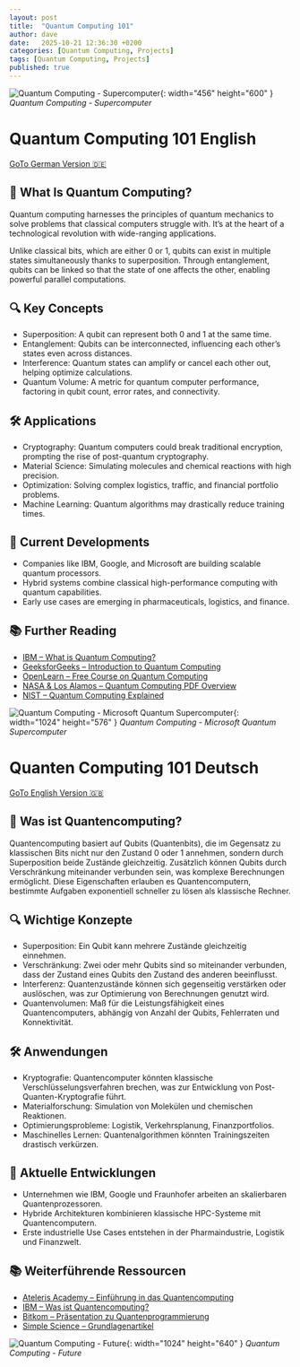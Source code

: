 ```yaml
---
layout: post
title:  "Quantum Computing 101"
author: dave
date:   2025-10-21 12:36:30 +0200
categories: [Quantum Computing, Projects]
tags: [Quantum Computing, Projects]
published: true
---
```


![Quantum Computing - Supercomputer](../../assets/img/projects/qc/Quantum-Computing-01_608x800.jpg){: width="456" height="600" }
_Quantum Computing - Supercomputer_

# Quantum Computing 101 English

[GoTo German Version 🇩🇪](#quanten-computing-101-deutsch)

## 🧠 What Is Quantum Computing?
Quantum computing harnesses the principles of quantum mechanics to solve problems that classical computers struggle with. It’s at the heart of a technological revolution with wide-ranging applications.

Unlike classical bits, which are either 0 or 1, qubits can exist in multiple states simultaneously thanks to superposition. Through entanglement, qubits can be linked so that the state of one affects the other, enabling powerful parallel computations.


## 🔍 Key Concepts
-  Superposition: A qubit can represent both 0 and 1 at the same time.
-  Entanglement: Qubits can be interconnected, influencing each other’s states even across distances.
-  Interference: Quantum states can amplify or cancel each other out, helping optimize calculations.
-  Quantum Volume: A metric for quantum computer performance, factoring in qubit count, error rates, and connectivity.


## 🛠️ Applications
- Cryptography: Quantum computers could break traditional encryption, prompting the rise of post-quantum cryptography.
- Material Science: Simulating molecules and chemical reactions with high precision.
- Optimization: Solving complex logistics, traffic, and financial portfolio problems.
- Machine Learning: Quantum algorithms may drastically reduce training times.

## 🧪 Current Developments
- Companies like IBM, Google, and Microsoft are building scalable quantum processors.
- Hybrid systems combine classical high-performance computing with quantum capabilities.
- Early use cases are emerging in pharmaceuticals, logistics, and finance.

## 📚 Further Reading
- [IBM – What is Quantum Computing?](https://www.ibm.com/think/topics/quantum-computing)
- [GeeksforGeeks – Introduction to Quantum Computing](https://www.geeksforgeeks.org/blogs/introduction-quantum-computing/)
- [OpenLearn – Free Course on Quantum Computing](https://www.open.edu/openlearn/science-maths-technology/introduction-quantum-computing)
- [NASA & Los Alamos – Quantum Computing PDF Overview](https://ntrs.nasa.gov/api/citations/20220016348/downloads/PakinRieffel_IntroToQC_SC22.pdf)
- [NIST – Quantum Computing Explained](https://www.nist.gov/quantum-information-science/quantum-computing-explained)

![Quantum Computing - Microsoft Quantum Supercomputer](../../assets/img/projects/qc/microsoft-quantum-computer-source-ms-quantum-100832328-orig.jpg){: width="1024" height="576" }
_Quantum Computing - Microsoft Quantum Supercomputer_


# Quanten Computing 101 Deutsch

[GoTo English Version 🇬🇧](#quantum-computing-101-english)

## 🧠 Was ist Quantencomputing?
Quantencomputing basiert auf Qubits (Quantenbits), die im Gegensatz zu klassischen Bits nicht nur den Zustand 0 oder 1 annehmen, sondern durch Superposition beide Zustände gleichzeitig. Zusätzlich können Qubits durch Verschränkung miteinander verbunden sein, was komplexe Berechnungen ermöglicht. Diese Eigenschaften erlauben es Quantencomputern, bestimmte Aufgaben exponentiell schneller zu lösen als klassische Rechner.

## 🔍 Wichtige Konzepte
- Superposition: Ein Qubit kann mehrere Zustände gleichzeitig einnehmen.
- Verschränkung: Zwei oder mehr Qubits sind so miteinander verbunden, dass der Zustand eines Qubits den Zustand des anderen beeinflusst.
- Interferenz: Quantenzustände können sich gegenseitig verstärken oder auslöschen, was zur Optimierung von Berechnungen genutzt wird.
- Quantenvolumen: Maß für die Leistungsfähigkeit eines Quantencomputers, abhängig von Anzahl der Qubits, Fehlerraten und Konnektivität.

## 🛠️ Anwendungen
- Kryptografie: Quantencomputer könnten klassische Verschlüsselungsverfahren brechen, was zur Entwicklung von Post-Quanten-Kryptografie führt.
- Materialforschung: Simulation von Molekülen und chemischen Reaktionen.
- Optimierungsprobleme: Logistik, Verkehrsplanung, Finanzportfolios.
- Maschinelles Lernen: Quantenalgorithmen könnten Trainingszeiten drastisch verkürzen.

## 🧪 Aktuelle Entwicklungen
- Unternehmen wie IBM, Google und Fraunhofer arbeiten an skalierbaren Quantenprozessoren.
- Hybride Architekturen kombinieren klassische HPC-Systeme mit Quantencomputern.
- Erste industrielle Use Cases entstehen in der Pharmaindustrie, Logistik und Finanzwelt.

## 📚 Weiterführende Ressourcen
- [Ateleris Academy – Einführung in das Quantencomputing](https://www.ateleris.ch/de/academy/introduction-to-quantum-computing/)
- [IBM – Was ist Quantencomputing?](https://www.ibm.com/de-de/think/topics/quantum-computing)
- [Bitkom – Präsentation zu Quantenprogrammierung](https://www.bitkom.org/sites/main/files/2021-05/bitzip-24-wittman-mattingley-scott-quanten-programmierung-folien.pdf)
- [Simple Science – Grundlagenartikel](https://scisimple.com/de/articles/2025-09-29-eine-einfuehrung-in-die-quantencomputer--a9m6y61)

![Quantum Computing - Future](../../assets/img/projects/qc/MIT_Quantum-Potential-01_0.jpg){: width="1024" height="640" }
_Quantum Computing - Future_